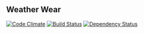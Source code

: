 ## Weather Wear

[![Code Climate](https://codeclimate.com/github/joegesualdo/weather-wear/badges/gpa.svg)](https://codeclimate.com/github/joegesualdo/weather-wear)
[![Build Status](https://travis-ci.org/joegesualdo/weather-wear.svg)](https://travis-ci.org/joegesualdo/weather-wear)
[![Dependency Status](https://www.versioneye.com/user/projects/5426d02d75d372612f000029/badge.svg?style=flat)](https://www.versioneye.com/user/projects/5426d02d75d372612f000029)
